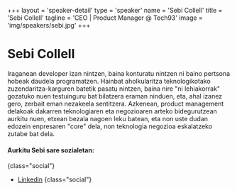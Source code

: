 +++
layout = 'speaker-detail'
type = 'speaker'
name = 'Sebi Collell'
title = 'Sebi Collell'
tagline = 'CEO | Product Manager @ Tech93'
image = 'img/speakers/sebi.jpg'
+++

# Sebi Collell

Iraganean developer izan nintzen, baina konturatu nintzen ni baino pertsona hobeak daudela programatzen. Hainbat aholkularitza teknologikotako zuzendaritza-karguren batetik pasatu nintzen, baina nire "ni lehiakorrak" gozatuko nuen testuinguru bat bilatzera eraman ninduen, eta, ahal izanez gero, zerbait eman nezakeela sentitzera. Azkenean, product management delakoak dakarren teknologiaren eta negozioaren arteko bidegurutzean aurkitu nuen, etxean bezala nagoen leku batean, eta non uste dudan edozein enpresaren "core" dela, non teknologia negozioa eskalatzeko zutabe bat dela.

#### Aurkitu Sebi sare sozialetan:

{class="social"}

- [Linkedin](https://www.linkedin.com/in/sebicollell)
  {class="social"}
